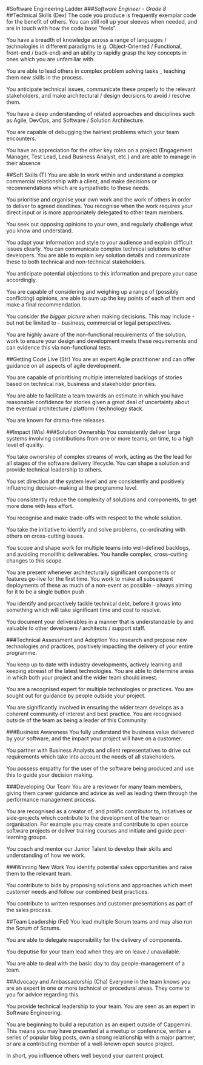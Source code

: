 #Software Engineering Ladder
###_Software Engineer - Grade 8_
##Technical Skills (Dex)
The code you produce is frequently exemplar code for the benefit of others. You can still roll up your sleeves when needed, and are in touch with how the code base "feels".

You have a breadth of knowledge across a range of languages / technologies in different paradigms (e.g. Object-Oriented / Functional, front-end / back-end) and an ability to rapidly grasp the key concepts in ones which you are unfamiliar with.

You are able to lead others in complex problem solving tasks _ teaching them new skills in the process.

You anticipate technical issues, communicate these properly to the relevant stakeholders, and make architectural / design decisions to avoid / resolve them.

You have a deep understanding of related approaches and disciplines such as Agile, DevOps, and Software / Solution Architecture.

You are capable of debugging the hairiest problems which your team encounters.

You have an appreciation for the other key roles on a project (Engagement Manager, Test Lead, Lead Business Analyst, etc.) and are able to manage in their absence

##Soft Skills (T)
You are able to work within and understand a complex commercial relationship with a client, and make decisions or recommendations which are sympathetic to these needs.

You prioritise and organise your own work and the work of others in order to deliver to agreed deadlines. You recognise when the work requires your direct input or is more appropriately delegated to other team members.

You seek out opposing opinions to your own, and regularly challenge what you know and understand.

You adapt your information and style to your audience and explain difficult issues clearly. You can communicate complex technical solutions to other developers. You are able to explain key solution details and communicate these to both technical and non-technical stakeholders.

You anticipate potential objections to this information and prepare your case accordingly.

You are capable of considering and weighing up a range of (possibly conflicting) opinions, are able to sum up the key points of each of them and make a final recommendation.

You consider _the bigger picture_ when making decisions. This may include - but not be limited to - business, commercial or legal perspectives.

You are highly aware of the non-functional requirements of the solution, work to ensure your design and development meets these requirements and can evidence this via non-functional tests.

##Getting Code Live (Str)
You are an expert Agile practitioner and can offer guidance on all aspects of agile development.

You are capable of prioritising multiple interrelated backlogs of stories based on technical risk, business and stakeholder priorities.

You are able to facilitate a team towards an estimate in which you have reasonable confidence for stories given a great deal of uncertainty about the eventual architecture / platform / technology stack.

You are known for drama-free releases.

##Impact (Wis)
###Solution Ownership
You consistently deliver large systems involving contributions from one or more teams, on time, to a high level of quality.

You take ownership of complex streams of work, acting as the the lead for all stages of the software delivery lifecycle. You can shape a solution and provide technical leadership to others.

You set direction at the system level and are consistently and positively influencing decision-making at the programme level.

You consistently reduce the complexity of solutions and components, to get more done with less effort.

You recognise and make trade-offs with respect to the whole solution.

You take the initiative to identify and solve problems, co-ordinating with others on cross-cutting issues.

You scope and shape work for multiple teams into well-defined backlogs, and avoiding monolithic deliverables. You handle complex, cross-cutting changes to this scope.

You are present whenever architecturally significant components or features go-live for the first time. You work to make all subsequent deployments of these as much of a non-event as possible - always aiming for it to be a single button push.

You identify and proactively tackle technical debt, before it grows into something which will take significant time and cost to resolve.

You document your deliverables in a manner that is understandable by and valuable to other developers / architects / support staff.

###Technical Assessment and Adoption
You research and propose new technologies and practices, positively impacting the delivery of your entire programme.

You keep up to date with industry developments, actively learning and keeping abreast of the latest technologies. You are able to determine areas in which both your project and the wider team should invest.

You are a recognised expert for multiple technologies or practices. You are sought out for guidance by people outside your project.

You are significantly involved in ensuring the wider team develops as a coherent community of interest and best practice. You are recognised outside of the team as being a leader of this Community.

###Business Awareness
You fully understand the business value delivered by your software, and the impact your project will have on a customer.

You partner with Business Analysts and client representatives to drive out requirements which take into account the needs of all stakeholders.

You possess empathy for the user of the software being produced and use this to guide your decision making.

###Developing Our Team
You are a reviewer for many team members, giving them career guidance and advice as well as leading them through the performance management process.

You are recognised as a creator of, and prolific contributor to, initiatives or side-projects which contribute to the development of the team or organisation. For example you may create and contribute to open source software projects or deliver training courses and initiate and guide peer-learning groups.

You coach and mentor our Junior Talent to develop their skills and understanding of how we work.

###Winning New Work
You identify potential sales opportunities and raise them to the relevant team.

You contribute to bids by proposing solutions and approaches which meet customer needs and follow our combined best practices.

You contribute to written responses and customer presentations as part of the sales process.

##Team Leadership (Fel)
You lead multiple Scrum teams and may also run the Scrum of Scrums.

You are able to delegate responsibility for the delivery of components.

You deputise for your team lead when they are on leave / unavailable.

You are able to deal with the basic day to day people-management of a team.

##Advocacy and Ambassadorship (Cha)
Everyone in the team knows you are an expert in one or more technical or procedural areas. They come to you for advice regarding this.

You provide technical leadership to your team. You are seen as an expert in Software Engineering.

You are beginning to build a reputation as an expert outside of Capgemini. This means you may have presented at a meetup or conference, written a series of popular blog posts, own a strong relationship with a major partner, or are a contributing member of a well-known open source project.

In short, you influence others well beyond your current project.
